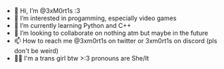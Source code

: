 - 👋 Hi, I’m @3xM0rt1s :3 
- 👀 I’m interested in progamming, especially video games
- 🌱 I’m currently learning Python and C++
- 💞️ I’m looking to collaborate on nothing atm but maybe in the future
- 📫 How to reach me @3xm0rt1s on twitter or 3xm0rt1s on discord (pls don't be weird)
- 🏳️‍⚧️ I'm a trans girl btw >:3 pronouns are She/It 

<!---
3xM0rt1s/3xM0rt1s is a ✨ special ✨ repository because its `README.md` (this file) appears on your GitHub profile.
You can click the Preview link to take a look at your changes.
--->
